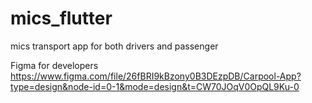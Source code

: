# mics_flutter
mics transport app for both drivers and passenger

Figma for developers
https://www.figma.com/file/26fBRI9kBzony0B3DEzpDB/Carpool-App?type=design&node-id=0-1&mode=design&t=CW70JOqV0OpQL9Ku-0

